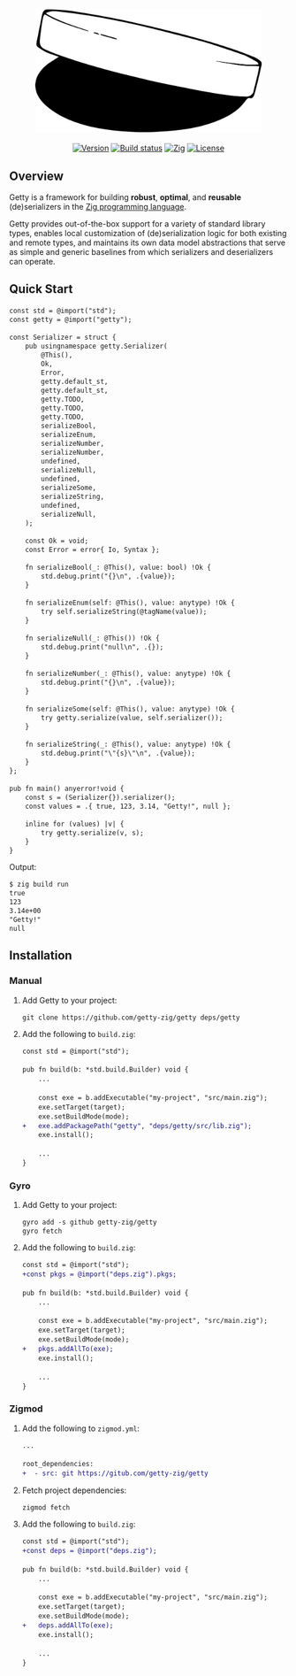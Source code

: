 <br/>

<p align="center">
  <img alt="Getty" src="https://github.com/getty-zig/logo/blob/main/getty-solid.svg" width="410px">
  <br/>
  <br/>
  <a href="https://github.com/getty-zig/getty/releases/latest"><img alt="Version" src="https://img.shields.io/github/v/release/getty-zig/getty?include_prereleases&label=version&style=flat-square"></a>
  <a href="https://github.com/getty-zig/getty/actions/workflows/ci.yml"><img alt="Build status" src="https://img.shields.io/github/workflow/status/getty-zig/getty/ci?style=flat-square" /></a>
  <a href="https://ziglang.org/download"><img alt="Zig" src="https://img.shields.io/badge/zig-master-fd9930.svg?style=flat-square"></a>
  <a href="https://github.com/getty-zig/getty/blob/main/LICENSE"><img alt="License" src="https://img.shields.io/badge/license-MIT-blue?style=flat-square"></a>
</p>

## Overview

Getty is a framework for building __robust__, __optimal__, and __reusable__ (de)serializers in the [Zig programming language](https://ziglang.org).

Getty provides out-of-the-box support for a variety of standard library types, enables local customization of (de)serialization logic for both existing and remote types, and maintains its own data model abstractions that serve as simple and generic baselines from which serializers and deserializers can operate.

## Quick Start

```zig
const std = @import("std");
const getty = @import("getty");

const Serializer = struct {
    pub usingnamespace getty.Serializer(
        @This(),
        Ok,
        Error,
        getty.default_st,
        getty.default_st,
        getty.TODO,
        getty.TODO,
        getty.TODO,
        serializeBool,
        serializeEnum,
        serializeNumber,
        serializeNumber,
        undefined,
        serializeNull,
        undefined,
        serializeSome,
        serializeString,
        undefined,
        serializeNull,
    );

    const Ok = void;
    const Error = error{ Io, Syntax };

    fn serializeBool(_: @This(), value: bool) !Ok {
        std.debug.print("{}\n", .{value});
    }

    fn serializeEnum(self: @This(), value: anytype) !Ok {
        try self.serializeString(@tagName(value));
    }

    fn serializeNull(_: @This()) !Ok {
        std.debug.print("null\n", .{});
    }

    fn serializeNumber(_: @This(), value: anytype) !Ok {
        std.debug.print("{}\n", .{value});
    }

    fn serializeSome(self: @This(), value: anytype) !Ok {
        try getty.serialize(value, self.serializer());
    }

    fn serializeString(_: @This(), value: anytype) !Ok {
        std.debug.print("\"{s}\"\n", .{value});
    }
};

pub fn main() anyerror!void {
    const s = (Serializer{}).serializer();
    const values = .{ true, 123, 3.14, "Getty!", null };

    inline for (values) |v| {
        try getty.serialize(v, s);
    }
}
```

Output:

```console
$ zig build run
true
123
3.14e+00
"Getty!"
null
```

## Installation

### Manual

1. Add Getty to your project:

    ```
    git clone https://github.com/getty-zig/getty deps/getty
    ```

2. Add the following to `build.zig`:

    ```diff
    const std = @import("std");

    pub fn build(b: *std.build.Builder) void {
        ...

        const exe = b.addExecutable("my-project", "src/main.zig");
        exe.setTarget(target);
        exe.setBuildMode(mode);
    +   exe.addPackagePath("getty", "deps/getty/src/lib.zig");
        exe.install();

        ...
    }
    ```

### Gyro

1. Add Getty to your project:

    ```
    gyro add -s github getty-zig/getty
    gyro fetch
    ```

2. Add the following to `build.zig`:

    ```diff
    const std = @import("std");
    +const pkgs = @import("deps.zig").pkgs;

    pub fn build(b: *std.build.Builder) void {
        ...

        const exe = b.addExecutable("my-project", "src/main.zig");
        exe.setTarget(target);
        exe.setBuildMode(mode);
    +   pkgs.addAllTo(exe);
        exe.install();

        ...
    }
    ```

### Zigmod

1. Add the following to `zigmod.yml`:

    ```diff
    ...

    root_dependencies:
    +  - src: git https://gitub.com/getty-zig/getty
    ```

2. Fetch project dependencies:

    ```
    zigmod fetch
    ```

3. Add the following to `build.zig`:

    ```diff
    const std = @import("std");
    +const deps = @import("deps.zig");

    pub fn build(b: *std.build.Builder) void {
        ...

        const exe = b.addExecutable("my-project", "src/main.zig");
        exe.setTarget(target);
        exe.setBuildMode(mode);
    +   deps.addAllTo(exe);
        exe.install();

        ...
    }
    ```

